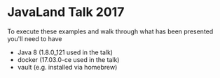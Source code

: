 # JavaLand Talk 2017
To execute these examples and walk through what has been presented you'll need to have

- Java 8 (1.8.0_121 used in the talk)
- docker (17.03.0-ce used in the talk)
- vault (e.g. installed via homebrew)

